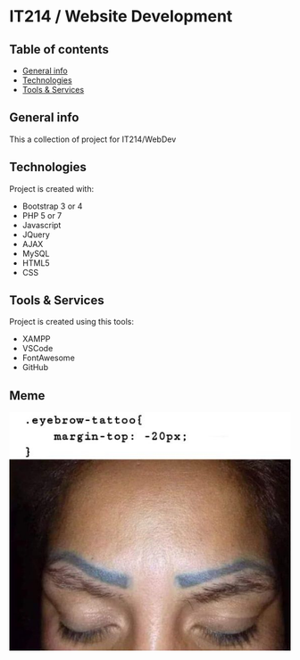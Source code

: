 # IT214 / Website Development

## Table of contents
* [General info](#general-info)
* [Technologies](#technologies)
* [Tools & Services](#Tools-&-Services)

## General info
This a collection of project for IT214/WebDev
	
## Technologies
Project is created with:
* Bootstrap 3 or 4
* PHP 5 or 7
* Javascript
* JQuery
* AJAX
* MySQL
* HTML5
* CSS
	
## Tools & Services
Project is created using this tools:
* XAMPP
* VSCode
* FontAwesome
* GitHub

## Meme
![LOL](./images/webdev.jpg)
